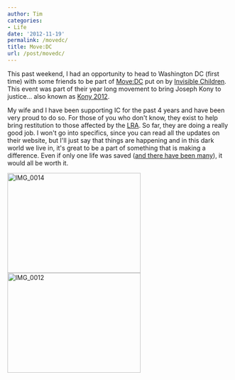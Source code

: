 ```yaml
---
author: Tim
categories:
- Life
date: '2012-11-19'
permalink: /movedc/
title: Move:DC
url: /post/movedc/
---
```


This past weekend, I had an opportunity to head to Washington DC (first time) with some friends to be part of [Move:DC][1] put on by [Invisible Children][2]. This event was part of their year long movement to bring Joseph Kony to justice&#8230; also known as [Kony 2012][1].

My wife and I have been supporting IC for the past 4 years and have been very proud to do so. For those of you who don't know, they exist to help bring restitution to those affected by the [LRA][3]. So far, they are doing a really good job. I won't go into specifics, since you can read all the updates on their website, but I'll just say that things are happening and in this dark world we live in, it's great to be a part of something that is making a difference. Even if only one life was saved ([and there have been many][4]), it would all be worth it.

<img class="alignnone size-medium wp-image-373" alt="IMG_0014" src="http://timw.co/wp-content/uploads/2012/12/IMG_0014-300x225.jpg" width="300" height="225" /> <img class="alignnone size-medium wp-image-372" alt="IMG_0012" src="http://timw.co/wp-content/uploads/2012/12/IMG_0012-300x225.jpg" width="300" height="225" />

 [1]: http://invisiblechildren.com/movedc/
 [2]: http://invisiblechildren.com
 [3]: http://en.wikipedia.org/wiki/Lord's_Resistance_Army
 [4]: http://www.lracrisistracker.com/
 